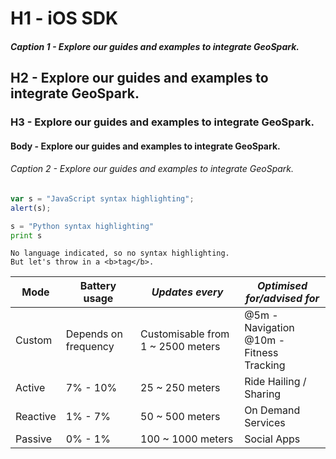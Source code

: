 # H1 - iOS SDK
##### Caption 1 - Explore our guides and examples to integrate GeoSpark.
## H2 - Explore our guides and examples to integrate GeoSpark.
### H3 - Explore our guides and examples to integrate GeoSpark.
#### Body - Explore our guides and examples to integrate GeoSpark.
###### Caption 2 - Explore our guides and examples to integrate GeoSpark.

```javascript
var s = "JavaScript syntax highlighting";
alert(s);
```
 
```python
s = "Python syntax highlighting"
print s
```
 
```
No language indicated, so no syntax highlighting. 
But let's throw in a <b>tag</b>.
```

| Mode     	| Battery usage        	| ***Updates every***                     	| ***Optimised for/advised for***                   	|
|----------	|----------------------	|-----------------------------------	|---------------------------------------------	|
| Custom   	| Depends on frequency 	| Customisable from 1 ~ 2500 meters 	| @5m - Navigation<br>@10m - Fitness Tracking 	|
| Active   	| 7% - 10%             	| 25 ~ 250 meters                   	| Ride Hailing / Sharing                      	|
| Reactive 	| 1% - 7%              	| 50 ~ 500 meters                   	| On Demand Services                          	|
| Passive  	| 0% - 1%              	| 100 ~ 1000 meters                 	| Social Apps                                 	|
